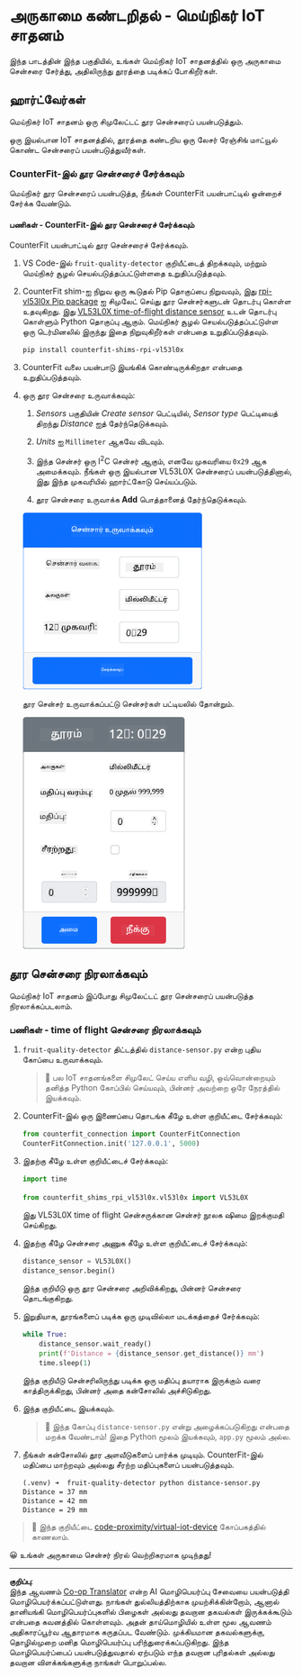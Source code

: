 <!--
CO_OP_TRANSLATOR_METADATA:
{
  "original_hash": "7e9f05bdc50a40fd924b1d66934471bf",
  "translation_date": "2025-10-11T11:50:38+00:00",
  "source_file": "4-manufacturing/lessons/4-trigger-fruit-detector/virtual-device-proximity.md",
  "language_code": "ta"
}
-->
# அருகாமை கண்டறிதல் - மெய்நிகர் IoT சாதனம்

இந்த பாடத்தின் இந்த பகுதியில், உங்கள் மெய்நிகர் IoT சாதனத்தில் ஒரு அருகாமை சென்சரை சேர்த்து, அதிலிருந்து தூரத்தை படிக்கப் போகிறீர்கள்.

## ஹார்ட்வேர்கள்

மெய்நிகர் IoT சாதனம் ஒரு சிமுலேட்டட் தூர சென்சரைப் பயன்படுத்தும்.

ஒரு இயல்பான IoT சாதனத்தில், தூரத்தை கண்டறிய ஒரு லேசர் ரேஞ்சிங் மாட்யூல் கொண்ட சென்சரைப் பயன்படுத்துவீர்கள்.

### CounterFit-இல் தூர சென்சரைச் சேர்க்கவும்

மெய்நிகர் தூர சென்சரைப் பயன்படுத்த, நீங்கள் CounterFit பயன்பாட்டில் ஒன்றைச் சேர்க்க வேண்டும்.

#### பணிகள் - CounterFit-இல் தூர சென்சரைச் சேர்க்கவும்

CounterFit பயன்பாட்டில் தூர சென்சரைச் சேர்க்கவும்.

1. VS Code-இல் `fruit-quality-detector` குறியீட்டைத் திறக்கவும், மற்றும் மெய்நிகர் சூழல் செயல்படுத்தப்பட்டுள்ளதை உறுதிப்படுத்தவும்.

1. CounterFit shim-ஐ நிறுவ ஒரு கூடுதல் Pip தொகுப்பை நிறுவவும், இது [rpi-vl53l0x Pip package](https://pypi.org/project/rpi-vl53l0x/) ஐ சிமுலேட் செய்து தூர சென்சர்களுடன் தொடர்பு கொள்ள உதவுகிறது. இது [VL53L0X time-of-flight distance sensor](https://wiki.seeedstudio.com/Grove-Time_of_Flight_Distance_Sensor-VL53L0X/) உடன் தொடர்பு கொள்ளும் Python தொகுப்பு ஆகும். மெய்நிகர் சூழல் செயல்படுத்தப்பட்டுள்ள ஒரு டெர்மினலில் இருந்து இதை நிறுவுகிறீர்கள் என்பதை உறுதிப்படுத்தவும்.

    ```sh
    pip install counterfit-shims-rpi-vl53l0x
    ```

1. CounterFit வலை பயன்பாடு இயங்கிக் கொண்டிருக்கிறதா என்பதை உறுதிப்படுத்தவும்.

1. ஒரு தூர சென்சரை உருவாக்கவும்:

    1. *Sensors* பகுதியின் *Create sensor* பெட்டியில், *Sensor type* பெட்டியைத் திறந்து *Distance* ஐத் தேர்ந்தெடுக்கவும்.

    1. *Units* ஐ `Millimeter` ஆகவே விடவும்.

    1. இந்த சென்சர் ஒரு I<sup>2</sup>C சென்சர் ஆகும், எனவே முகவரியை `0x29` ஆக அமைக்கவும். நீங்கள் ஒரு இயல்பான VL53L0X சென்சரைப் பயன்படுத்தினால், இது இந்த முகவரியில் ஹார்ட்கோடு செய்யப்படும்.

    1. தூர சென்சரை உருவாக்க **Add** பொத்தானைத் தேர்ந்தெடுக்கவும்.

    ![தூர சென்சர் அமைப்புகள்](../../../../../translated_images/counterfit-create-distance-sensor.967c9fb98f27888d95920c9784d004c972490eb71f70397fe13bd70a79a879a3.ta.png)

    தூர சென்சர் உருவாக்கப்பட்டு சென்சர்கள் பட்டியலில் தோன்றும்.

    ![உருவாக்கப்பட்ட தூர சென்சர்](../../../../../translated_images/counterfit-distance-sensor.079eefeeea0b68afc36431ce8fcbe2f09a7e4916ed1cd5cb30e696db53bc18fa.ta.png)

## தூர சென்சரை நிரலாக்கவும்

மெய்நிகர் IoT சாதனம் இப்போது சிமுலேட்டட் தூர சென்சரைப் பயன்படுத்த நிரலாக்கப்படலாம்.

### பணிகள் - time of flight சென்சரை நிரலாக்கவும்

1. `fruit-quality-detector` திட்டத்தில் `distance-sensor.py` என்ற புதிய கோப்பை உருவாக்கவும்.

    > 💁 பல IoT சாதனங்களை சிமுலேட் செய்ய எளிய வழி, ஒவ்வொன்றையும் தனித்த Python கோப்பில் செய்யவும், பின்னர் அவற்றை ஒரே நேரத்தில் இயக்கவும்.

1. CounterFit-இல் ஒரு இணைப்பை தொடங்க கீழே உள்ள குறியீட்டை சேர்க்கவும்:

    ```python
    from counterfit_connection import CounterFitConnection
    CounterFitConnection.init('127.0.0.1', 5000)
    ```

1. இதற்கு கீழே உள்ள குறியீட்டைச் சேர்க்கவும்:

    ```python
    import time
    
    from counterfit_shims_rpi_vl53l0x.vl53l0x import VL53L0X
    ```

    இது VL53L0X time of flight சென்சருக்கான சென்சர் நூலக ஷிமை இறக்குமதி செய்கிறது.

1. இதற்கு கீழே சென்சரை அணுக கீழே உள்ள குறியீட்டைச் சேர்க்கவும்:

    ```python
    distance_sensor = VL53L0X()
    distance_sensor.begin()
    ```

    இந்த குறியீடு ஒரு தூர சென்சரை அறிவிக்கிறது, பின்னர் சென்சரை தொடங்குகிறது.

1. இறுதியாக, தூரங்களைப் படிக்க ஒரு முடிவில்லா மடக்கத்தைச் சேர்க்கவும்:

    ```python
    while True:
        distance_sensor.wait_ready()
        print(f'Distance = {distance_sensor.get_distance()} mm')
        time.sleep(1)
    ```

    இந்த குறியீடு சென்சரிலிருந்து படிக்க ஒரு மதிப்பு தயாராக இருக்கும் வரை காத்திருக்கிறது, பின்னர் அதை கன்சோலில் அச்சிடுகிறது.

1. இந்த குறியீட்டை இயக்கவும்.

    > 💁 இந்த கோப்பு `distance-sensor.py` என்று அழைக்கப்படுகிறது என்பதை மறக்க வேண்டாம்! இதை Python மூலம் இயக்கவும், `app.py` மூலம் அல்ல.

1. நீங்கள் கன்சோலில் தூர அளவீடுகளைப் பார்க்க முடியும். CounterFit-இல் மதிப்பை மாற்றவும் அல்லது சீரற்ற மதிப்புகளைப் பயன்படுத்தவும்.

    ```output
    (.venv) ➜  fruit-quality-detector python distance-sensor.py 
    Distance = 37 mm
    Distance = 42 mm
    Distance = 29 mm
    ```

> 💁 இந்த குறியீட்டை [code-proximity/virtual-iot-device](../../../../../4-manufacturing/lessons/4-trigger-fruit-detector/code-proximity/virtual-iot-device) கோப்பகத்தில் காணலாம்.

😀 உங்கள் அருகாமை சென்சர் நிரல் வெற்றிகரமாக முடிந்தது!

---

**குறிப்பு**:  
இந்த ஆவணம் [Co-op Translator](https://github.com/Azure/co-op-translator) என்ற AI மொழிபெயர்ப்பு சேவையை பயன்படுத்தி மொழிபெயர்க்கப்பட்டுள்ளது. நாங்கள் துல்லியத்திற்காக முயற்சிக்கின்றோம், ஆனால் தானியங்கி மொழிபெயர்ப்புகளில் பிழைகள் அல்லது தவறான தகவல்கள் இருக்கக்கூடும் என்பதை கவனத்தில் கொள்ளவும். அதன் தாய்மொழியில் உள்ள மூல ஆவணம் அதிகாரப்பூர்வ ஆதாரமாக கருதப்பட வேண்டும். முக்கியமான தகவல்களுக்கு, தொழில்முறை மனித மொழிபெயர்ப்பு பரிந்துரைக்கப்படுகிறது. இந்த மொழிபெயர்ப்பைப் பயன்படுத்துவதால் ஏற்படும் எந்த தவறான புரிதல்கள் அல்லது தவறான விளக்கங்களுக்கு நாங்கள் பொறுப்பல்ல.